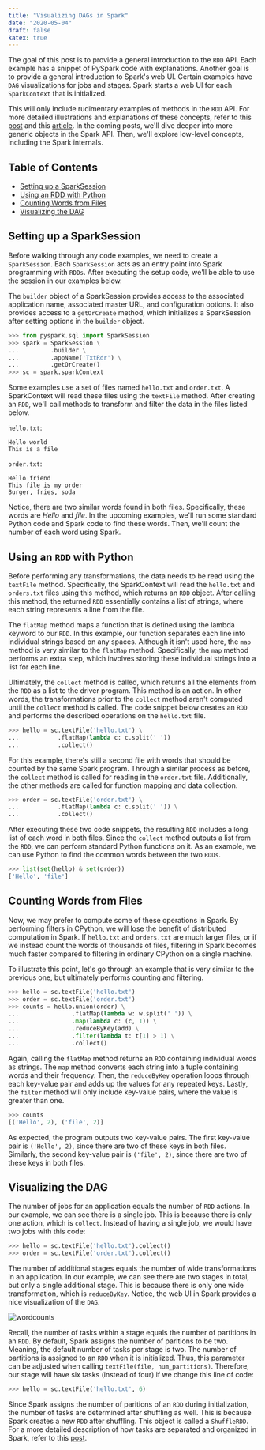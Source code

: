 ```yaml
---
title: "Visualizing DAGs in Spark"
date: "2020-05-04"
draft: false
katex: true
---
```


The goal of this post is to provide a general introduction to the `RDD` API. Each example has a snippet of PySpark code with explanations. Another goal is to provide a general introduction to Spark's web UI. Certain examples have `DAG` visualizations for jobs and stages. Spark starts a web UI for each `SparkContext` that is initialized.

This will only include rudimentary examples of methods in the `RDD` API. For more detailed illustrations and explanations of these concepts, refer to this [post](https://stackoverflow.com/a/37529233/12777044) and this [article](https://databricks.com/blog/2015/06/22/understanding-your-spark-application-through-visualization.html). In the coming posts, we'll dive deeper into more generic objects in the Spark API. Then, we'll explore low-level concepts, including the Spark internals.

## Table of Contents

- [Setting up a SparkSession](#setting-up-a-sparksession)
- [Using an RDD with Python](#using-an-rdd-with-python)
- [Counting Words from Files](#counting-words-from-files)
- [Visualizing the DAG](#visualizing-the-dag)

## Setting up a SparkSession

Before walking through any code examples, we need to create a `SparkSession`. Each `SparkSession` acts as an entry point into Spark programming with `RDDs`. After executing the setup code, we'll be able to use the session in our examples below.

The `builder` object of a SparkSession provides access to the associated application name, associated master URL, and configuration options. It also provides access to a `getOrCreate` method, which initializes a SparkSession after setting options in the `builder` object.

```python
>>> from pyspark.sql import SparkSession
>>> spark = SparkSession \
...         .builder \
...         .appName('TxtRdr') \
...         .getOrCreate()
>>> sc = spark.sparkContext
```

Some examples use a set of files named `hello.txt` and `order.txt`. A SparkContext will read these files using the `textFile` method. After creating an `RDD`, we'll call methods to transform and filter the data in the files listed below.

`hello.txt`:

```text
Hello world
This is a file
```

`order.txt`:

```text
Hello friend
This file is my order
Burger, fries, soda
```

Notice, there are two similar words found in both files. Specifically, these words are *Hello* and *file*. In the upcoming examples, we'll run some standard Python code and Spark code to find these words. Then, we'll count the number of each word using Spark.

## Using an `RDD` with Python

Before performing any transformations, the data needs to be read using the `textFile` method. Specifically, the SparkContext will read the `hello.txt` and `orders.txt` files using this method, which returns an `RDD` object. After calling this method, the returned `RDD` essentially contains a list of strings, where each string represents a line from the file.

The `flatMap` method maps a function that is defined using the lambda keyword to our `RDD`. In this example, our function separates each line into individual strings based on any spaces. Although it isn't used here, the `map` method is very similar to the `flatMap` method. Specifically, the `map` method performs an extra step, which involves storing these individual strings into a list for each line.

Ultimately, the `collect` method is called, which returns all the elements from the `RDD` as a list to the driver program. This method is an action. In other words, the transformations prior to the `collect` method aren't computed until the `collect` method is called. The code snippet below creates an `RDD` and performs the described operations on the `hello.txt` file.

```python
>>> hello = sc.textFile('hello.txt') \
...           .flatMap(lambda c: c.split(' '))
...           .collect()
```

For this example, there's still a second file with words that should be counted by the same Spark program. 
Through a similar process as before, the `collect` method is called for reading in the `order.txt` file. Additionally, the other methods are called for function mapping and data collection.

```python
>>> order = sc.textFile('order.txt') \
...           .flatMap(lambda c: c.split(' ')) \
...           .collect()
```

After executing these two code snippets, the resulting `RDD` includes a long list of each word in both files. Since the `collect` method outputs a list from the `RDD`, we can perform standard Python functions on it. As an example, we can use Python to find the common words between the two `RDDs`.

```python
>>> list(set(hello) & set(order))
['Hello', 'file']
```

## Counting Words from Files

Now, we may prefer to compute some of these operations in Spark. By performing filters in CPython, we will lose the benefit of distributed computation in Spark. If `hello.txt` and `orders.txt` are  much larger files, or if we instead count the words of thousands of files, filtering in Spark becomes much faster compared to filtering in ordinary CPython on a single machine.

To illustrate this point, let's go through an example that is very similar to the previous one, but ultimately performs counting and filtering.

```python
>>> hello = sc.textFile('hello.txt')
>>> order = sc.textFile('order.txt')
>>> counts = hello.union(order) \
...               .flatMap(lambda w: w.split(' ')) \
...               .map(lambda c: (c, 1)) \
...               .reduceByKey(add) \
...               .filter(lambda t: t[1] > 1) \
...               .collect()
```

Again, calling the `flatMap` method returns an `RDD` containing individual words as strings. The `map` method converts each string into a tuple containing words and their frequency. Then, the `reduceByKey` operation loops through each key-value pair and adds up the values for any repeated keys. Lastly, the `filter` method will only include key-value pairs, where the value is greater than one.

```python
>>> counts
[('Hello', 2), ('file', 2)]
```

As expected, the program outputs two key-value pairs. The first key-value pair is `('Hello', 2)`, since there are two of these keys in both files. Similarly, the second key-value pair is `('file', 2)`, since there are two of these keys in both files.

## Visualizing the DAG

The number of jobs for an application equals the number of `RDD` actions. In our example, we can see there is a single job. This is because there is only one action, which is `collect`. Instead of having a single job, we would have two jobs with this code:

```python
>>> hello = sc.textFile('hello.txt').collect()
>>> order = sc.textFile('order.txt').collect()
```

The number of additional stages equals the number of wide transformations in an application. In our example, we can see there are two stages in total, but only a single additional stage. This is because there is only one wide transformation, which is `reduceByKey`. Notice, the web UI in Spark provides a nice visualization of the `DAG`.

![wordcounts](/img/pysparkwordcounts.svg)

Recall, the number of tasks within a stage equals the number of partitions in an `RDD`. By default, Spark assigns the number of paritions to be two. Meaning, the default number of tasks per stage is two. The number of partitions is assigned to an `RDD` when it is initialized. Thus, this parameter can be adjusted when calling `textFile(file, num_partitions)`. Therefore, our stage will have six tasks (instead of four) if we change this line of code:

```python
>>> hello = sc.textFile('hello.txt', 6)
```

Since Spark assigns the number of paritions of an `RDD` during initialization, the number of tasks are determined after shuffling as well. This is because Spark creates a new `RDD` after shuffling. This object is called a `ShuffleRDD`. For a more detailed description of how tasks are separated and organized in Spark, refer to this [post](https://stackoverflow.com/a/37759913/12777044).

